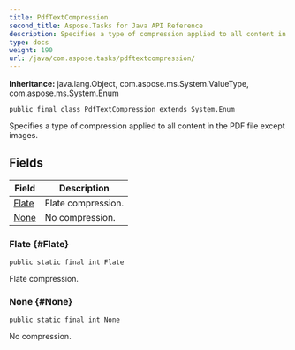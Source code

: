 ```yaml
---
title: PdfTextCompression
second_title: Aspose.Tasks for Java API Reference
description: Specifies a type of compression applied to all content in the PDF file except images.
type: docs
weight: 190
url: /java/com.aspose.tasks/pdftextcompression/
---
```


**Inheritance:**
java.lang.Object, com.aspose.ms.System.ValueType, com.aspose.ms.System.Enum
```
public final class PdfTextCompression extends System.Enum
```

Specifies a type of compression applied to all content in the PDF file except images.
## Fields

| Field | Description |
| --- | --- |
| [Flate](#Flate) | Flate compression. |
| [None](#None) | No compression. |
### Flate {#Flate}
```
public static final int Flate
```


Flate compression.

### None {#None}
```
public static final int None
```


No compression.

